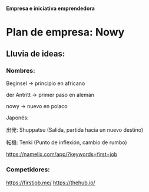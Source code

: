 #### Empresa e iniciativa emprendedora
# Plan de empresa: Nowy
## Lluvia de ideas:
### Nombres:
Beginsel -> principio en africano

der Antritt -> primer paso en alemán

nowy -> nuevo en polaco

Japonés:

出発: Shuppatsu (Salida, partida hacia un nuevo destino)

転機: Tenki (Punto de inflexión, cambio de rumbo)

https://namelix.com/app/?keywords=first+job

### Competidores:
https://firstjob.me/
https://thehub.io/
